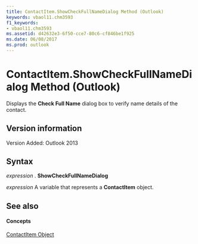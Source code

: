 ```yaml
---
title: ContactItem.ShowCheckFullNameDialog Method (Outlook)
keywords: vbaol11.chm3593
f1_keywords:
- vbaol11.chm3593
ms.assetid: d42632e3-6f50-cce7-80c6-cf846be1f925
ms.date: 06/08/2017
ms.prod: outlook
---
```



# ContactItem.ShowCheckFullNameDialog Method (Outlook)
Displays the  **Check Full Name** dialog box to verify name details of the contact.

## Version information

Version Added: Outlook 2013 


## Syntax

 _expression_ . **ShowCheckFullNameDialog**

 _expression_ A variable that represents a **ContactItem** object.


## See also


#### Concepts


[ContactItem Object](Outlook.ContactItem.md)

